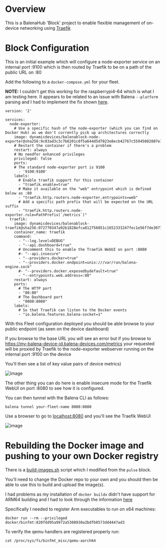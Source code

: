 # Overview

This is a BalenaHub 'Block' project to enable flexible management of on-device networking using [Traefik](https://traefik.io/)

# Block Configuration

This is an initial example which will configure a node-exporter service on an internal port :9100 which is then routed by Traefik to be on a path of the public URL on :80

Add the following to a `docker-compose.yml` for your fleet.

**NOTE:** I couldn't get this working for the raspberrypi4-64 which is what I am testing here. It appears to be related to an issue with Balena `--platform` parsing and I had to implement the fix shown [here](https://github.com/balena-io/balena-cli/issues/1408).

```
version: '2'

services:
  node-exporter:
    # Use a specific hash of the node-exporter (which you can find on Docker Hub) as we don't currently pick up architectures correctly
    image: dynamicdevices/balenablock-node-exporter@sha256:9c03ad3c3c7b6201c0f5a644d5d7023e8ecb42767c55945082807e16e4eb60de
    # Restart the container if there's a problem
    restart: always
    # No needfor enhanced privileges
    privileged: false
    ports:
    # The standard node-exporter port is 9100
      - '9100:9100'
    labels:
      # Enable traefik support for this container
      - "traefik.enable=true"
      # Make it available on the "web" entrypoint which is defined below as :80
      - "traefik.http.routers.node-exporter.entrypoints=web"
      # Add a specific path prefix that will be expected on the URL suffix
      - "traefik.http.routers.node-exporter.rule=PathPrefix(`/metrics`)"
  traefik:
    image: dynamicdevices/balenablock-traefik@sha256:072770347a92b1828efca812756051c1652333247fec1e56f7de3077c0b59e7e
    container_name: traefik
    command:
      - "--log.level=DEBUG"
      - "--api.dashboard=true"
      # Uncomment this to enable the Traefik WebUI on port :8080
      #- "--api.insecure"
      - "--providers.docker=true"
      - "--providers.docker.endpoint=unix:///var/run/balena-engine.sock"
      #- "--providers.docker.exposedbydefault=true"
      - "--entrypoints.web.address=:80"
    restart: always
    ports:
      # The HTTP port
      - "80:80"
      # The Dashboard port
      - "8080:8080"
    labels:
      # So that Traefik can listen to the Docker events
      - "io.balena.features.balena-socket=1"
```

With this Fleet configuration deployed you should be able browse to your public endpoint (as seen on the device dashboard)

If  you browse to the base URL you will see an error but if you browse to https://my-balena-device-id.balena-devices.com/metrics your requested will be proxied by Traefik to the node-exporter webserver running on the internal port :9100 on the device

You'll then see a list of key value pairs of device metrics)

![image](https://user-images.githubusercontent.com/1537834/157541771-a4f65193-6799-404a-9a62-767322fb444c.png)

The other thing you can do here is enable insecure mode for the Traefik WebUI on port :8080 to see how it is configured.

You can then tunnel with the Balena CLI as follows:

`balena tunnel your-fleet-name 8080:8080`

Use a browser to go to [localhost:8080](http://localhost:8080) and you'll see the Traefik WebUI

![image](https://user-images.githubusercontent.com/1537834/157541959-fd4c22a7-961e-4e51-aa90-6f4b65272c59.png)

# Rebuilding the Docker image and pushing to your own Docker registry

There is a [build-images.sh](https://github.com/DynamicDevices/reverse-proxy/blob/main/build-images.sh) script which I modified from the `pulse` block.

You'll need to change the Docker repo to your own and you should then be able to use this to build and upload the image(s).

I had problems as my installation of `docker buildx` didn't have support for ARM64 building and I had to look through the information [here](https://community.arm.com/arm-community-blogs/b/tools-software-ides-blog/posts/getting-started-with-docker-for-arm-on-linux)

Specifically I needed to register Arm executables to run on x64 machines:

```
docker run --rm --privileged docker/binfmt:820fdd95a9972a5308930a2bdfb8573dd4447ad3
```

To verify the qemu handlers are registered properly run:

```
cat /proc/sys/fs/binfmt_misc/qemu-aarch64
```

